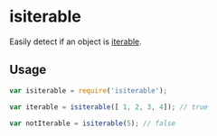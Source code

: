 # isiterable

Easily detect if an object is [iterable](https://developer.mozilla.org/en/docs/Web/JavaScript/Reference/Iteration_protocols).

## Usage

```javascript
var isiterable = require('isiterable');

var iterable = isiterable([ 1, 2, 3, 4]); // true

var notIterable = isiterable(5); // false
```
